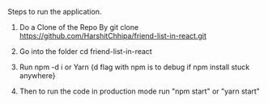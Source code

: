 Steps to run the application.
1. Do a Clone of the Repo By git clone https://github.com/HarshitChhipa/friend-list-in-react.git

2. Go into the folder cd friend-list-in-react

3. Run npm -d i or Yarn {d flag with npm is to debug if npm install stuck anywhere}

4. Then to run the code in production mode run "npm start" or "yarn start"